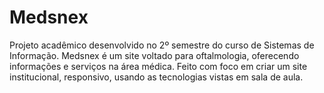 # Medsnex
Projeto acadêmico desenvolvido no 2º semestre do curso de Sistemas de Informação. Medsnex é um site voltado para oftalmologia, oferecendo informações e serviços na área médica. Feito com foco em criar um site institucional, responsivo, usando as tecnologias vistas em sala de aula.
